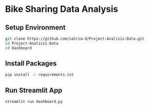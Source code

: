 # Bike Sharing Data Analysis

## Setup Environment
```bash
git clone https://github.com/satria-d/Project-Analisis-Data.git
cd Project-Analisis-Data
cd Dashboard
```
## Install Packages
```bash
pip install -r requirements.txt
```
## Run Streamlit App
```bash
streamlit run dashboard.py
```
